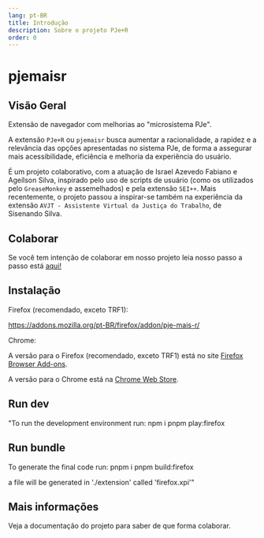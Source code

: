 ```yaml
---
lang: pt-BR
title: Introdução
description: Sobre o projeto PJe+R
order: 0
---
```



# pjemaisr

## Visão Geral

Extensão de navegador com melhorias ao "microsistema PJe".

A extensão `PJe+R` ou `pjemaisr` busca aumentar a racionalidade, a rapidez e a relevância das opções apresentadas no sistema PJe, de forma a assegurar mais acessibilidade, eficiência e melhoria da experiência do usuário.

É um projeto colaborativo, com a atuação de Israel Azevedo Fabiano e Ageílson Silva, inspirado pelo uso de scripts de usuário (como os utilizados pelo `GreaseMonkey` e assemelhados) e pela extensão `SEI++`. Mais recentemente, o projeto passou a inspirar-se também na experiência da extensão `AVJT - Assistente Virtual da Justiça do Trabalho`, de Sisenando Silva.

## Colaborar

Se você tem intenção de colaborar em nosso projeto leia nosso passo a passo está [aqui!](./src/docs/guia/como-iniciar.md)

## Instalação

Firefox (recomendado, exceto TRF1):

https://addons.mozilla.org/pt-BR/firefox/addon/pje-mais-r/

Chrome:

A versão para o Firefox (recomendado, exceto TRF1) está no site [Firefox Browser Add-ons](https://addons.mozilla.org/pt-BR/firefox/addon/pje-mais-r/).

A versão para o Chrome está na [Chrome Web Store](https://chrome.google.com/webstore/detail/pje-%2Br/kafnfkonkgfgkppomkfckmkgpkfkggcp?hl=pt-br).

## Run dev

"To run the development environment run:
npm i
pnpm play:firefox

## Run bundle

To generate the final code run:
pnpm i
pnpm build:firefox

a file will be generated in './extension' called 'firefox.xpi'"

## Mais informações

Veja a documentação do projeto para saber de que forma colaborar.
